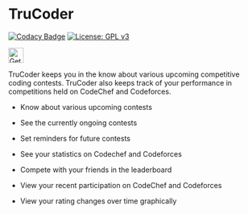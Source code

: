 # TruCoder
[![Codacy Badge](https://api.codacy.com/project/badge/Grade/6e5f66118c424dd18082df8cd518d01f)](https://app.codacy.com/gh/MaskedCarrot/TruCoder?utm_source=github.com&utm_medium=referral&utm_content=MaskedCarrot/TruCoder&utm_campaign=Badge_Grade)
[![License: GPL v3](https://img.shields.io/badge/License-GPLv3-blue.svg)](https://www.gnu.org/licenses/gpl-3.0)


<a href="https://play.google.com/store/apps/details?id=com.carrot.trucoder2" target="_blank" align="left">
  <img src="https://play.google.com/intl/en/badges/images/badge_new.png" alt="Get it on Google Play" height="30" />
</a>



TruCoder keeps you in the know about various upcoming competitive coding contests. TruCoder also keeps track of your performance in competitions held on CodeChef and Codeforces.

- Know about various upcoming contests
- See the currently ongoing contests
- Set reminders for future contests

- See your statistics on Codechef and Codeforces
- Compete with your friends in the leaderboard
- View your recent participation on CodeChef and Codeforces
- View your rating changes over time graphically



